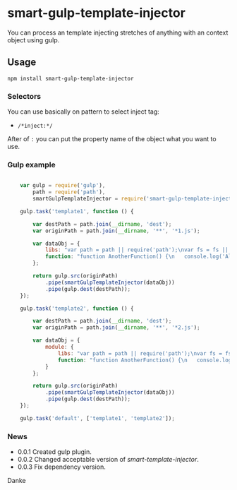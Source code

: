 # smart-gulp-template-injector  
You can process an template injecting stretches of anything with an context object using gulp.  
  
## Usage  

```
npm install smart-gulp-template-injector
```

### Selectors
You can use basically on pattern to select inject tag:  
* `/*inject:*/`  
  
After of `:` you can put the property name of the object what you want to use.  
  
### Gulp example  

```javascript  

    var gulp = require('gulp'),
        path = require('path'),
        smartGulpTemplateInjector = require('smart-gulp-template-injector');

    gulp.task('template1', function () {

        var destPath = path.join(__dirname, 'dest');
        var originPath = path.join(__dirname, '**', '*1.js');

        var dataObj = {
            libs: "var path = path || require('path');\nvar fs = fs || require('fs');\n",
            function: "function AnotherFunction() {\n	console.log('All ok.');\n};"
        };  

        return gulp.src(originPath)
            .pipe(smartGulpTemplateInjector(dataObj))
            .pipe(gulp.dest(destPath));
    });

    gulp.task('template2', function () {

        var destPath = path.join(__dirname, 'dest');
        var originPath = path.join(__dirname, '**', '*2.js');

        var dataObj = {
            module: {
                libs: "var path = path || require('path');\nvar fs = fs || require('fs');\n",
                function: "function AnotherFunction() {\n	console.log('All ok.');\n};"
            }
        };

        return gulp.src(originPath)
            .pipe(smartGulpTemplateInjector(dataObj))
            .pipe(gulp.dest(destPath));
    });

    gulp.task('default', ['template1', 'template2']);

```  
  
### News  
  
- 0.0.1 Created gulp plugin.  
- 0.0.2 Changed acceptable version of *smart-template-injector*.  
- 0.0.3 Fix dependency version.  
  
Danke  
  